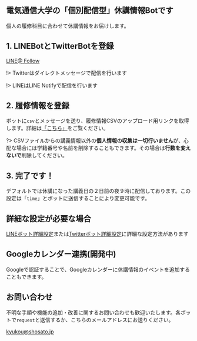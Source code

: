 

## 電気通信大学の「個別配信型」休講情報Botです
個人の履修科目に合わせて休講情報をお届けします。

## 1. LINEBotとTwitterBotを登録

<div class="sns-buttons">
    <a class="sns-button line" href="https://line.me/R/ti/p/%40683vbgwr" target="_blank">
        <i class="fab fa-line"></i><span>LINE@</span>
    </a>
    <a class="sns-button twitter" href="https://twitter.com/ueckyukou" target="_blank">
        <i class="fab fa-twitter"></i><span>Follow</span>
    </a>
</div>

!> Twitterはダイレクトメッセージで配信を行います

!> LINEはLINE Notifyで配信を行います

## 2. 履修情報を登録

ボットに`csv`とメッセージを送り、履修情報CSVのアップロード用リンクを取得します。詳細は[「こちら」](/how-to-upload-csv)をご覧ください。

?> CSVファイルからの講義情報以外の**個人情報の収集は一切行いません**が、心配な場合には学籍番号や名前を削除することもできます。その場合は**行数を変えないで**削除してください。

## 3. 完了です！
デフォルトでは休講になった講義日の２日前の夜９時に配信しております。この設定は「`time`」とボットに送信することにより変更可能です。

## 詳細な設定が必要な場合
[LINEボット詳細設定](/line-functions)または[Twitterボット詳細設定](/twitter-functions)に詳細な設定方法があります

## Googleカレンダー連携(開発中)
Googleで認証することで、Googleカレンダーに休講情報のイベントを追加することもできます。

## お問い合わせ
不明な手順や機能の追加・改善に関するお問い合わせも歓迎いたします。各ボットで`request`と送信するか、こちらのメールアドレスにお送りください。

[kyukou@shosato.jp](mailto://kyukou@shosato.jp)